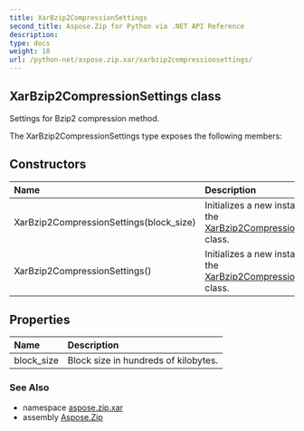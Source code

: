 ```yaml
---
title: XarBzip2CompressionSettings
second_title: Aspose.Zip for Python via .NET API Reference
description: 
type: docs
weight: 10
url: /python-net/aspose.zip.xar/xarbzip2compressionsettings/
---
```


## XarBzip2CompressionSettings class

Settings for Bzip2 compression method.

The XarBzip2CompressionSettings type exposes the following members:
## Constructors
| Name | Description |
| :- | :- |
|XarBzip2CompressionSettings(block_size)|Initializes a new instance of the [XarBzip2CompressionSettings](/zip/python-net/aspose.zip.xar/xarbzip2compressionsettings/) class.|
|XarBzip2CompressionSettings()|Initializes a new instance of the [XarBzip2CompressionSettings](/zip/python-net/aspose.zip.xar/xarbzip2compressionsettings/) class.|
## Properties
| Name | Description |
| :- | :- |
|block_size|Block size in hundreds of kilobytes.|

### See Also

* namespace [aspose.zip.xar](/zip/python-net/aspose.zip.xar/)
* assembly [Aspose.Zip](/zip/python-net/)

